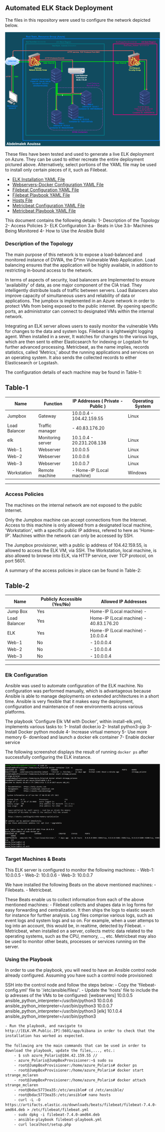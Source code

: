## Automated ELK Stack Deployment

The files in this repository were used to configure the network depicted below.

![](Images/Azure_Diagram.png)

These files have been tested and used to generate a live ELK deployment on Azure. They can be used to either recreate the entire
deployment pictured above. Alternatively, select portions of the YAML file may be used to install only certain pieces of it, such as Filebeat.

  - [ELK Installation YAML File](https://github.com/Abdelmalek-Aouissa/ELK_Stack_Deployment/blob/main/Ansible/install-elk.yml)
  - [Webservers-Docker Configuration YAML File](https://github.com/Abdelmalek-Aouissa/ELK_Stack_Deployment/blob/main/Ansible/Pentest.yml)
  - [Filebeat Configuration YAML File](https://github.com/Abdelmalek-Aouissa/ELK_Stack_Deployment/blob/main/Ansible/filebeat-config.yml)
  - [Filebeat Playbook YAML File](https://github.com/Abdelmalek-Aouissa/ELK_Stack_Deployment/blob/main/Ansible/filebeat-playbook.yml)
  - [Hosts File](https://github.com/Abdelmalek-Aouissa/ELK_Stack_Deployment/blob/main/Ansible/hosts.txt)
  - [Metricbeat Configuration YAML File](https://github.com/Abdelmalek-Aouissa/ELK_Stack_Deployment/blob/main/Ansible/metricbeat-config.yml)
  - [Metricbeat Playbook YAML File](https://github.com/Abdelmalek-Aouissa/ELK_Stack_Deployment/blob/main/Ansible/metricbeat-playbook.yml)
  
This document contains the following details:
1- Description of the Topology
2- Access Policies
3- ELK Configuration
  3.a- Beats in Use
  3.b- Machines Being Monitored
4- How to Use the Ansible Build

### Description of the Topology

The main purpose of this network is to expose a load-balanced and monitored instance of DVWA, the D*mn Vulnerable Web Application. Load balancing ensures that the application will be highly available, in addition to restricting in-bound access to the network.

In terms of aspects of security, load balancers are Implemented to ensure 'availability' of data, as one major component of the CIA triad. They intelligently distribute loads of traffic between servers. Load Balancers also improve capacity of simultaneous users and reliability of data or applications.
The jumpbox is implemented in an Azure network in order to protect VMs from being exposed to the public internet. By opening specific ports, an administrator can connect to designated VMs within the internal network.

Integrating an ELK server allows users to easily monitor the vulnerable VMs for changes to the data and system logs.
Filebeat is a lightweight logging agent. When installed in a sever, It watches for changes to the various logs, which are then sent to either Elasticsearch for indexing or Logstash for further advanced processing.
Metricbeat, as the name implies, records statistics, called 'Metrics,' about the running applications and services on an operating system. It also sends the collected records to either Elasticsearch or Logstash.

The configuration details of each machine may be found in Table-1:

Table-1
 -----------------------------------------------------------------------------------------------
| Name          | Function             | IP Addresses  ( Private - Public )  | Operating System |
|---------------|----------------------|-------------------------------------|------------------|
| Jumpbox       | Gateway              | 10.0.0.4  - 104.42.159.55           | Linux            |
| Load Balancer | Traffic manager      |           - 40.83.176.20            |                  |
| elk           | Monitoring server    | 10.1.0.4  - 20.231.208.138          | Linux            |
| Web-1         | Webserver            | 10.0.0.5                            | Linux            |
| Web-2         | Webserver            | 10.0.0.6                            | Linux            |
| Web-3         | Webserver            | 10.0.0.7                            | Linux            |
| Workstation   | Remote machine       |           - Home-IP (Local machine) | Windows          |
 -----------------------------------------------------------------------------------------------
 
### Access Policies

The machines on the internal network are not exposed to the public Internet. 

Only the Jumpbox machine can accept connections from the Internet. Access to this machine is only allowed from a designated local machine, 'Workstation', with a specific public IP address, refered to here as 'Home-IP'.
Machines within the network can only be accessed by SSH.

The Jumpbox provisioner, with a public ip address of 104.42.159.55, is allowed to access the ELK VM, via SSH.
The Workstation, local machine, is also allowed to browse into ELK, via HTTP service, over TCP protocol, on port 5601.

A summary of the access policies in place can be found in Table-2:

Table-2
 ------------------------------------------------------------------------------------------
|   Name   	    | Publicly Accessible (Yes/No)|         Allowed IP Addresses           |
|-------------------|-----------------------------|----------------------------------------|
| Jump Box	    |            Yes              | Home-IP (Local machine) -              |
| Load Balancer     |            Yes              | Home-IP (Local machine) - 40.83.176.20 |
| ELK      	    |            Yes              | Home-IP (Local machine) -  10.0.0.4    |
| Web-1    	    |            No               |                         -  10.0.0.4    |
| Web-2    	    |            No               |                         -  10.0.0.4    |
| Web-3   	    |            No               |                         -  10.0.0.4    |
 ------------------------------------------------------------------------------------------
 
### Elk Configuration

Ansible was used to automate configuration of the ELK machine. No configuration was performed manually, which is advantageous because
Ansible is able to manage deployments on extended architectures in a short time. Ansible is very flexible that it makes easy the deployment,
configuration and maintenance of new environments across various platforms.

The playbook 'Configure Elk VM with Docker', within install-elk.yml, implements various tasks to:
	1- Install docker.io
	2- Install python3-pip
	3- Install Docker python module
	4- Increase virtual memory
	5- Use more memory
	6- download and launch a docker elk container
	7- Enable docker service
		
The following screenshot displays the result of running `docker ps` after successfully configuring the ELK instance.

![](Images/ELK_Docker-PS.jpg)

### Target Machines & Beats
This ELK server is configured to monitor the following machines:
	- Web-1: 10.0.0.5
	- Web-2: 10.0.0.6
	- Web-3: 10.0.0.7

We have installed the following Beats on the above mentioned machines:
	- Filebeats.
	- Metricbeat.

These Beats enable us to collect information from each of the above mentioned machines:
	- Filebeat collects and shapes data in log forms for easy forwarding and centralization. It then ships
	the logs to elastic search for instance for further analysis. Log files comprise various logs, such as event logs and system logs and so on.
	For example, when a user attemps to log into an account, this would be, in realtime, detected by Filebeat.
	- Metricbeat, when installed on a server, collects metric data related to the operating systems, such as the CPU, memory, ..., etc. Metricbeat may also be used to monitor other beats, processes or services running on the server.
		
### Using the Playbook
In order to use the playbook, you will need to have an Ansible control node already configured. Assuming you have such a control node provisioned: 

SSH into the control node and follow the steps below:
	- Copy the 'filebeat-config.yml' file to '/etc/ansible/files/'.
	- Update the 'hosts' file to include the ip adresses of the VMs to be configured:
		[webservers]
		10.0.0.5 ansible_python_interpreter=/usr/bin/python3
		10.0.0.6 ansible_python_interpreter=/usr/bin/python3
		10.0.0.7 ansible_python_interpreter=/usr/bin/python3
		[elk]
		10.1.0.4 ansible_python_interpreter=/usr/bin/python3
		
	- Run the playbook, and navigate to http://[ELK.VM.Public.IP]:5601/app/kibana in order to check that the installation has worked as expected.
                                                
	The following are the main commands that can be used in order to download the playbook, update the files,..., etc.:
		- $ ssh azure_Polaris@104.42.159.55 //
		- azure_Polaris@JumpBoxProvisioner:~$ sudo su
		- root@JumpBoxProvisioner:/home/azure_Polaris# docker ps
		- root@JumpBoxProvisioner:/home/azure_Polaris# docker start strange_mclaren
		- root@JumpBoxProvisioner:/home/azure_Polaris# docker attach strange_mclaren
		- root@bdac5773ea35:/etc/ansible# cd /etc/ansible/
		- root@bdac5773ea35:/etc/ansible# nano hosts
		- curl -L -O https://artifacts.elastic.co/downloads/beats/filebeat/filebeat-7.4.0-amd64.deb > /etc/filebeat/filebeat.yml
		- sudo dpkg -i filebeat-7.4.0-amd64.deb
		- ansible-playbook filebeat-playbook.yml
		- curl localhost/setup.php
